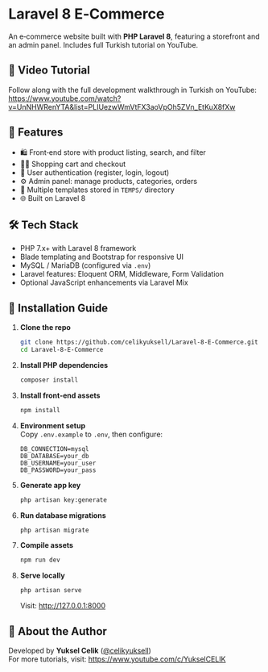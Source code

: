 
# Laravel 8 E‑Commerce

An e‑commerce website built with **PHP Laravel 8**, featuring a storefront and an admin panel. Includes full Turkish tutorial on YouTube.

## 🎥 Video Tutorial

Follow along with the full development walkthrough in Turkish on YouTube:  
https://www.youtube.com/watch?v=UnNHWRenYTA&list=PLIUezwWmVtFX3aoVpOh5ZVn_EtKuX8fXw

## 🌟 Features

- 🛍️ Front‑end store with product listing, search, and filter
- 🧑‍💻 Shopping cart and checkout
- 🔐 User authentication (register, login, logout)
- ⚙️ Admin panel: manage products, categories, orders
- 🎨 Multiple templates stored in `TEMPS/` directory
- 🌐 Built on Laravel 8

## 🛠️ Tech Stack

- PHP 7.x+ with Laravel 8 framework
- Blade templating and Bootstrap for responsive UI
- MySQL / MariaDB (configured via `.env`)
- Laravel features: Eloquent ORM, Middleware, Form Validation
- Optional JavaScript enhancements via Laravel Mix

## 🚀 Installation Guide

1. **Clone the repo**  
   ```bash
   git clone https://github.com/celikyuksell/Laravel-8-E-Commerce.git
   cd Laravel-8-E-Commerce
   ```
2. **Install PHP dependencies**  
   ```bash
   composer install
   ```
3. **Install front‑end assets**  
   ```bash
   npm install
   ```
4. **Environment setup**  
   Copy `.env.example` to `.env`, then configure:
   ```dotenv
   DB_CONNECTION=mysql
   DB_DATABASE=your_db
   DB_USERNAME=your_user
   DB_PASSWORD=your_pass
   ```
5. **Generate app key**  
   ```bash
   php artisan key:generate
   ```
6. **Run database migrations**  
   ```bash
   php artisan migrate
   ```
7. **Compile assets**  
   ```bash
   npm run dev
   ```
8. **Serve locally**  
   ```bash
   php artisan serve
   ```
   Visit: http://127.0.0.1:8000

## 👤 About the Author

Developed by **Yuksel Celik** ([@celikyuksell](https://github.com/celikyuksell))  
For more tutorials, visit: https://www.youtube.com/c/YukselCELIK

